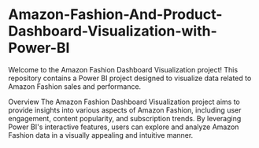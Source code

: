 # Amazon-Fashion-And-Product-Dashboard-Visualization-with-Power-BI

Welcome to the Amazon Fashion Dashboard Visualization project! This repository contains a Power BI project designed to visualize data related to Amazon Fashion sales and performance.

Overview
The Amazon Fashion Dashboard Visualization project aims to provide insights into various aspects of Amazon Fashion, including user engagement, content popularity, and subscription trends. By leveraging Power BI's interactive features, users can explore and analyze Amazon Fashion data in a visually appealing and intuitive manner.
